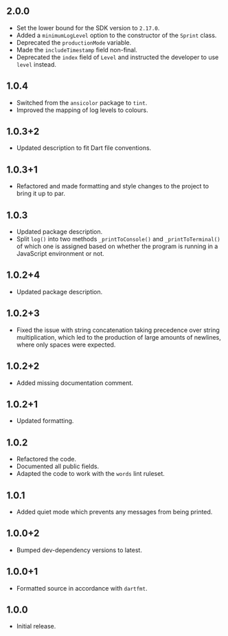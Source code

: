 ## 2.0.0

- Set the lower bound for the SDK version to `2.17.0`.
- Added a `minimumLogLevel` option to the constructor of the `Sprint` class.
- Deprecated the `productionMode` variable.
- Made the `includeTimestamp` field non-final.
- Deprecated the `index` field of `Level` and instructed the developer to use
  `level` instead.

## 1.0.4

- Switched from the `ansicolor` package to `tint`.
- Improved the mapping of log levels to colours.

## 1.0.3+2

- Updated description to fit Dart file conventions.

## 1.0.3+1

- Refactored and made formatting and style changes to the project to bring it up
  to par.

## 1.0.3

- Updated package description.
- Split `log()` into two methods `_printToConsole()` and `_printToTerminal()` of
  which one is assigned based on whether the program is running in a JavaScript
  environment or not.

## 1.0.2+4

- Updated package description.

## 1.0.2+3

- Fixed the issue with string concatenation taking precedence over string
  multiplication, which led to the production of large amounts of newlines,
  where only spaces were expected.

## 1.0.2+2

- Added missing documentation comment.

## 1.0.2+1

- Updated formatting.

## 1.0.2

- Refactored the code.
- Documented all public fields.
- Adapted the code to work with the `words` lint ruleset.

## 1.0.1

- Added quiet mode which prevents any messages from being printed.

## 1.0.0+2

- Bumped dev-dependency versions to latest.

## 1.0.0+1

- Formatted source in accordance with `dartfmt`.

## 1.0.0

- Initial release.
